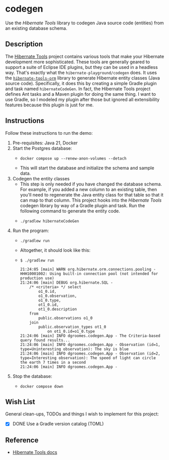 # codegen

Use the *Hibernate Tools* library to codegen Java source code (entities) from an existing database schema.


## Description

The [Hibernate Tools](https://hibernate.org/tools/) project contains various tools that make your Hibernate development
more sophisticated. These tools are generally geared to support a suite of Eclipse IDE plugins, but they can be used
in a headless way. That's exactly what the `hibernate-playground/codegen` does. It uses the [`hibernate-tools-orm`](https://github.com/hibernate/hibernate-tools/tree/d362340d5fad529ba25eba7123e2c007d0feb014/orm)
library to generate Hibernate entity classes (Java source code). Specifically, it does this by creating a simple
Gradle plugin and task named `hibernateCodeGen`. In fact, the Hibernate Tools project defines Ant tasks and a Maven
plugin for doing the same thing. I want to use Gradle, so I modeled my plugin after those but ignored all extensibility
features because this plugin is just for me.


## Instructions

Follow these instructions to run the demo:

1. Pre-requisites: Java 21, Docker
2. Start the Postgres database:
    * ```shell
      docker compose up --renew-anon-volumes --detach
      ```
    * This will start the database and initialize the schema and sample data.
3. Codegen the entity classes
   * This step is only needed if you have changed the database schema. For example, if you added a new column to an
     existing table, then you'll need to regenerate the Java entity class for that table so that it can map to that column.
     This project hooks into the *Hibernate Tools* codegen library by way of a Gradle plugin and task. Run the following
     command to generate the entity code.
   * ```shell
     ./gradlew hibernateCodeGen
     ```
4. Run the program:
   * ```shell
     ./gradlew run
     ```
   * Altogether, it should look like this:
   * ```text
     $ ./gradlew run

     21:24:05 [main] WARN org.hibernate.orm.connections.pooling - HHH10001002: Using built-in connection pool (not intended for production use)
     21:24:06 [main] DEBUG org.hibernate.SQL - 
         /* <criteria> */ select
             o1_0.id,
             o1_0.observation,
             o1_0.type,
             ot1_0.id,
             ot1_0.description 
         from
             public.observations o1_0 
         join
             public.observation_types ot1_0 
                 on ot1_0.id=o1_0.type
     21:24:06 [main] INFO dgroomes.codegen.App - The Criteria-based query found results...
     21:24:06 [main] INFO dgroomes.codegen.App - Observation (id=1, type=Uninteresting observation): The sky is blue
     21:24:06 [main] INFO dgroomes.codegen.App - Observation (id=2, type=Interesting observation): The speed of light can circle the earth 7 times in a second
     21:24:06 [main] INFO dgroomes.codegen.App - 
     ```
5. Stop the database:
    * ```shell
      docker compose down
      ```


## Wish List

General clean-ups, TODOs and things I wish to implement for this project:

* [x] DONE Use a Gradle version catalog (TOML)


## Reference

* [Hibernate Tools docs](https://hibernate.org/tools/)
